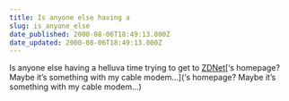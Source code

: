 ```yaml
---
title: Is anyone else having a
slug: is_anyone_else
date_published: 2000-08-06T18:49:13.000Z
date_updated: 2000-08-06T18:49:13.000Z
---
```


Is anyone else having a helluva time trying to get to [ZDNet](http://www.zdnet.com)[‘s homepage? Maybe it’s something with my cable modem…](‘s homepage? Maybe it’s something with my cable modem…)

